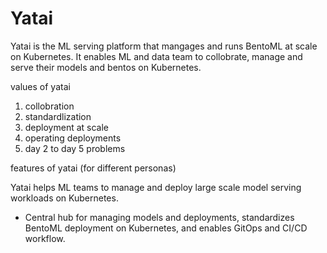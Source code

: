 # Yatai


Yatai is the ML serving platform that mangages and runs BentoML at scale on Kubernetes.
It enables ML and data team to collobrate, manage and serve their models and bentos on Kubernetes.


values of yatai
1. collobration
2. standardlization
3. deployment at scale
4. operating deployments
5. day 2 to day 5 problems



features of yatai (for different personas)

Yatai helps ML teams to manage and deploy large scale model serving workloads on Kubernetes.
* Central hub for managing models and deployments, standardizes BentoML deployment on Kubernetes, and enables GitOps and CI/CD workflow.


